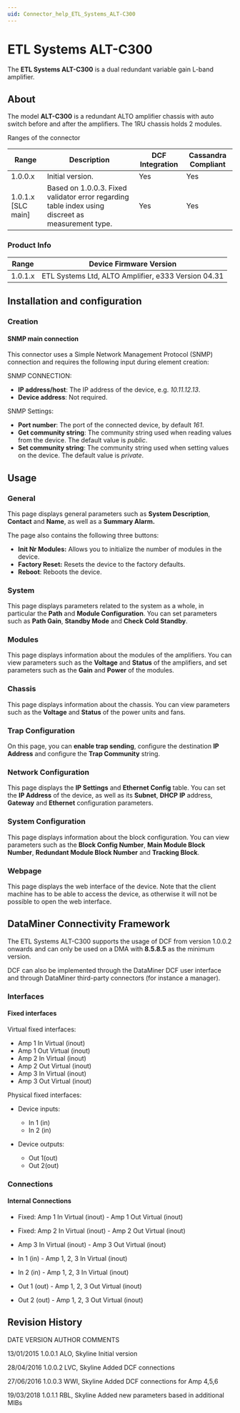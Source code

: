 ```yaml
---
uid: Connector_help_ETL_Systems_ALT-C300
---
```


# ETL Systems ALT-C300

The **ETL Systems ALT-C300** is a dual redundant variable gain L-band amplifier.

## About

The model **ALT-C300** is a redundant ALTO amplifier chassis with auto switch before and after the amplifiers. The 1RU chassis holds 2 modules.

Ranges of the connector

| **Range**     | **Description**                                                                                   | **DCF Integration** | **Cassandra Compliant** |
|----------------------|---------------------------------------------------------------------------------------------------|---------------------|-------------------------|
| 1.0.0.x              | Initial version.                                                                                  | Yes                 | Yes                     |
| 1.0.1.x \[SLC main\] | Based on 1.0.0.3. Fixed validator error regarding table index using discreet as measurement type. | Yes                 | Yes                     |

### Product Info

| **Range** | **Device Firmware Version**                         |
|------------------|-----------------------------------------------------|
| 1.0.1.x          | ETL Systems Ltd, ALTO Amplifier, e333 Version 04.31 |

## Installation and configuration

### Creation

#### SNMP main connection

This connector uses a Simple Network Management Protocol (SNMP) connection and requires the following input during element creation:

SNMP CONNECTION:

- **IP address/host**: The IP address of the device, e.g. *10.11.12.13*.
- **Device address**: Not required.

SNMP Settings:

- **Port number**: The port of the connected device, by default *161*.
- **Get community string**: The community string used when reading values from the device. The default value is *public*.
- **Set community string**: The community string used when setting values on the device. The default value is *private*.

## Usage

### General

This page displays general parameters such as **System Description**, **Contact** and **Name**, as well as a **Summary Alarm.**

The page also contains the following three buttons:

- **Init Nr Modules:** Allows you to initialize the number of modules in the device.
- **Factory Reset:** Resets the device to the factory defaults.
- **Reboot**: Reboots the device.

### System

This page displays parameters related to the system as a whole, in particular the **Path** and **Module Configuration**. You can set parameters such as **Path Gain**, **Standby Mode** and **Check Cold Standby**.

### Modules

This page displays information about the modules of the amplifiers. You can view parameters such as the **Voltage** and **Status** of the amplifiers, and set parameters such as the **Gain** and **Power** of the modules.

### Chassis

This page displays information about the chassis. You can view parameters such as the **Voltage** and **Status** of the power units and fans.

### Trap Configuration

On this page, you can **enable trap sending**, configure the destination **IP Address** and configure the **Trap Community** string.

### Network Configuration

This page displays the **IP Settings** and **Ethernet Config** table. You can set the **IP Address** of the device, as well as its **Subnet**, **DHCP** **IP** address, **Gateway** and **Ethernet** configuration parameters.

### System Configuration

This page displays information about the block configuration. You can view parameters such as the **Block Config Number**, **Main Module Block Number**, **Redundant Module Block Number** and **Tracking Block**.

### Webpage

This page displays the web interface of the device. Note that the client machine has to be able to access the device, as otherwise it will not be possible to open the web interface.

## DataMiner Connectivity Framework

The ETL Systems ALT-C300 supports the usage of DCF from version 1.0.0.2 onwards and can only be used on a DMA with **8.5.8.5** as the minimum version.

DCF can also be implemented through the DataMiner DCF user interface and through DataMiner third-party connectors (for instance a manager).

### Interfaces

#### Fixed interfaces

Virtual fixed interfaces:

- Amp 1 In Virtual (inout)
- Amp 1 Out Virtual (inout)
- Amp 2 In Virtual (inout)
- Amp 2 Out Virtual (inout)
- Amp 3 In Virtual (inout)
- Amp 3 Out Virtual (inout)

Physical fixed interfaces:

- Device inputs:

  - In 1 (in)
  - In 2 (in)

- Device outputs:

  - Out 1(out)
  - Out 2(out)

### Connections

#### Internal Connections

- Fixed: Amp 1 In Virtual (inout) - Amp 1 Out Virtual (inout)
- Fixed: Amp 2 In Virtual (inout) - Amp 2 Out Virtual (inout)
- Amp 3 In Virtual (inout) - Amp 3 Out Virtual (inout)

- In 1 (in) - Amp 1, 2, 3 In Virtual (inout)
- In 2 (in) - Amp 1, 2, 3 In Virtual (inout)
- Out 1 (out) - Amp 1, 2, 3 Out Virtual (inout)
- Out 2 (out) - Amp 1, 2, 3 Out Virtual (inout)

## Revision History

DATE VERSION AUTHOR COMMENTS

13/01/2015 1.0.0.1 ALO, Skyline Initial version

28/04/2016 1.0.0.2 LVC, Skyline Added DCF connections

27/06/2016 1.0.0.3 WWI, Skyline Added DCF connections for Amp 4,5,6

19/03/2018 1.0.1.1 RBL, Skyline Added new parameters based in additional MIBs
